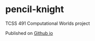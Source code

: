 # pencil-knight
TCSS 491 Computational Worlds project

Published on [Github io](https://greenfour.github.io/pencil-knight/) 
